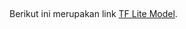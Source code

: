 
##
Berikut ini merupakan link [TF Lite Model](https://drive.google.com/drive/folders/1jzKucwzypVAmtW5rCzH4nj8Bdu1IsWSZ?usp=sharing).
